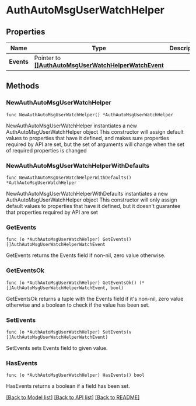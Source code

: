 # AuthAutoMsgUserWatchHelper

## Properties

Name | Type | Description | Notes
------------ | ------------- | ------------- | -------------
**Events** | Pointer to [**[]AuthAutoMsgUserWatchHelperWatchEvent**](AuthAutoMsgUserWatchHelperWatchEvent.md) |  | [optional] 

## Methods

### NewAuthAutoMsgUserWatchHelper

`func NewAuthAutoMsgUserWatchHelper() *AuthAutoMsgUserWatchHelper`

NewAuthAutoMsgUserWatchHelper instantiates a new AuthAutoMsgUserWatchHelper object
This constructor will assign default values to properties that have it defined,
and makes sure properties required by API are set, but the set of arguments
will change when the set of required properties is changed

### NewAuthAutoMsgUserWatchHelperWithDefaults

`func NewAuthAutoMsgUserWatchHelperWithDefaults() *AuthAutoMsgUserWatchHelper`

NewAuthAutoMsgUserWatchHelperWithDefaults instantiates a new AuthAutoMsgUserWatchHelper object
This constructor will only assign default values to properties that have it defined,
but it doesn't guarantee that properties required by API are set

### GetEvents

`func (o *AuthAutoMsgUserWatchHelper) GetEvents() []AuthAutoMsgUserWatchHelperWatchEvent`

GetEvents returns the Events field if non-nil, zero value otherwise.

### GetEventsOk

`func (o *AuthAutoMsgUserWatchHelper) GetEventsOk() (*[]AuthAutoMsgUserWatchHelperWatchEvent, bool)`

GetEventsOk returns a tuple with the Events field if it's non-nil, zero value otherwise
and a boolean to check if the value has been set.

### SetEvents

`func (o *AuthAutoMsgUserWatchHelper) SetEvents(v []AuthAutoMsgUserWatchHelperWatchEvent)`

SetEvents sets Events field to given value.

### HasEvents

`func (o *AuthAutoMsgUserWatchHelper) HasEvents() bool`

HasEvents returns a boolean if a field has been set.


[[Back to Model list]](../README.md#documentation-for-models) [[Back to API list]](../README.md#documentation-for-api-endpoints) [[Back to README]](../README.md)


